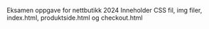 Eksamen oppgave for nettbutikk 2024
Inneholder CSS fil, img filer, index.html, produktside.html og checkout.html
